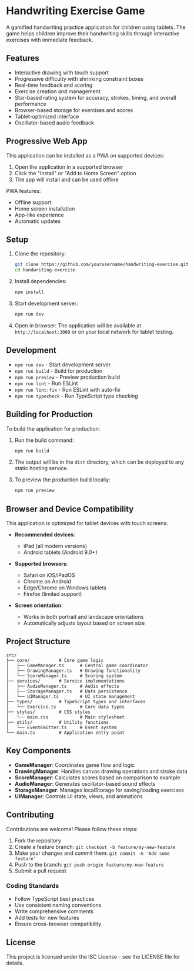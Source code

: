 # Handwriting Exercise Game

A gamified handwriting practice application for children using tablets. The game helps children improve their handwriting skills through interactive exercises with immediate feedback.

## Features

- Interactive drawing with touch support
- Progressive difficulty with shrinking constraint boxes
- Real-time feedback and scoring
- Exercise creation and management
- Star-based rating system for accuracy, strokes, timing, and overall performance
- Browser-based storage for exercises and scores
- Tablet-optimized interface
- Oscillator-based audio feedback

## Progressive Web App

This application can be installed as a PWA on supported devices:

1. Open the application in a supported browser
2. Click the "Install" or "Add to Home Screen" option
3. The app will install and can be used offline

PWA features:

- Offline support
- Home screen installation
- App-like experience
- Automatic updates

## Setup

1. Clone the repository:

   ```bash
   git clone https://github.com/yourusername/handwriting-exercise.git
   cd handwriting-exercise
   ```

2. Install dependencies:

   ```bash
   npm install
   ```

3. Start development server:

   ```bash
   npm run dev
   ```

4. Open in browser:
   The application will be available at `http://localhost:3000` or on your local network for tablet testing.

## Development

- `npm run dev` - Start development server
- `npm run build` - Build for production
- `npm run preview` - Preview production build
- `npm run lint` - Run ESLint
- `npm run lint:fix` - Run ESLint with auto-fix
- `npm run typecheck` - Run TypeScript type checking

## Building for Production

To build the application for production:

1. Run the build command:

   ```bash
   npm run build
   ```

2. The output will be in the `dist` directory, which can be deployed to any static hosting service.

3. To preview the production build locally:

   ```bash
   npm run preview
   ```

## Browser and Device Compatibility

This application is optimized for tablet devices with touch screens:

- **Recommended devices**:
  - iPad (all modern versions)
  - Android tablets (Android 9.0+)
  
- **Supported browsers**:
  - Safari on iOS/iPadOS
  - Chrome on Android
  - Edge/Chrome on Windows tablets
  - Firefox (limited support)

- **Screen orientation**:
  - Works in both portrait and landscape orientations
  - Automatically adjusts layout based on screen size

## Project Structure

```text
src/
├── core/           # Core game logic
│   ├── GameManager.ts      # Central game coordinator
│   ├── DrawingManager.ts   # Drawing functionality
│   └── ScoreManager.ts     # Scoring system
├── services/       # Service implementations
│   ├── AudioManager.ts     # Audio effects
│   ├── StorageManager.ts   # Data persistence
│   └── UIManager.ts        # UI state management
├── types/          # TypeScript types and interfaces
│   └── Exercise.ts         # Core data types
├── styles/         # CSS styles
│   └── main.css            # Main stylesheet
├── utils/          # Utility functions
│   └── EventEmitter.ts     # Event system
└── main.ts         # Application entry point
```

## Key Components

- **GameManager**: Coordinates game flow and logic
- **DrawingManager**: Handles canvas drawing operations and stroke data
- **ScoreManager**: Calculates scores based on comparison to example
- **AudioManager**: Generates oscillator-based sound effects
- **StorageManager**: Manages localStorage for saving/loading exercises
- **UIManager**: Controls UI state, views, and animations

## Contributing

Contributions are welcome! Please follow these steps:

1. Fork the repository
2. Create a feature branch: `git checkout -b feature/my-new-feature`
3. Make your changes and commit them: `git commit -m 'Add some feature'`
4. Push to the branch: `git push origin feature/my-new-feature`
5. Submit a pull request

### Coding Standards

- Follow TypeScript best practices
- Use consistent naming conventions
- Write comprehensive comments
- Add tests for new features
- Ensure cross-browser compatibility

## License

This project is licensed under the ISC License - see the LICENSE file for details.
